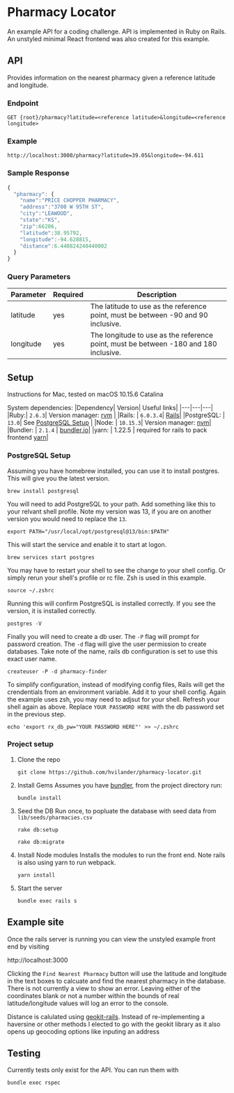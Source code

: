 # Pharmacy Locator
An example API for a coding challenge. API is implemented in Ruby on Rails. An unstyled minimal React frontend was also created for this example. 

## API
Provides information on the nearest pharmacy given a reference latitude and longitude.

### Endpoint
`GET {root}/pharmacy?latitude=<reference latitude>&longitude=<reference longitude>`

### Example
`http://localhost:3000/pharmacy?latitude=39.05&longitude=-94.611`

### Sample Response
```js
{
  "pharmacy": {
    "name":"PRICE CHOPPER PHARMACY",
    "address":"3700 W 95TH ST",
    "city":"LEAWOOD",
    "state":"KS",
    "zip":66206,
    "latitude":38.95792,
    "longitude":-94.628815,
    "distance":6.440824240440002
  }
}
```

### Query Parameters
| Parameter | Required | Description |
|---|---|---|
| latitude  | yes | The latitude to use as the reference point, must be between -90 and 90 inclusive.  |
| longitude  | yes  |  The longitude to use as the reference point, must be between -180 and 180 inclusive. |

## Setup
Instructions for Mac, tested on macOS 10.15.6 Catalina

System dependencies: 
|Dependency| Version| Useful links|
|---|---|---|
|Ruby:| `2.6.3`| Version manager: [rvm](https://rvm.io) |
|Rails: | `6.0.3.4`| [Rails](https://guides.rubyonrails.org)| 
|PostgreSQL: | `13.0`| See [PostgreSQL Setup](###-postgresql-setup) |
|Node: | `10.15.3`| Version manager: [nvm](https://github.com/nvm-sh/nvm#node-version-manager---)|
|Bundler: | `2.1.4` | [bundler.io](https://bundler.io)|
|yarn: | 1.22.5 | required for rails to pack frontend [yarn](https://classic.yarnpkg.com/en/docs/install/#mac-stable)|

### PostgreSQL Setup 

Assuming you have homebrew installed, you can use it to install postgres. This will give you the latest version. 

`brew install postgresql` 

You will need to add PostgreSQL to your path. Add something like this to your relvant shell profile. Note my version was 13, if you are on another version you would need to replace the `13`.

`export PATH="/usr/local/opt/postgresql@13/bin:$PATH"`

This will start the service and enable it to start at logon.

`brew services start postgres`

You may have to restart your shell to see the change to your shell config. Or simply rerun your shell's profile or rc file. Zsh is used in this example.

`source ~/.zshrc`

Running this will confirm PostgreSQL is installed correctly. If you see the version, it is installed correctly.

`postgres -V`

Finally you will need to create a db user. The `-P` flag will prompt for password creation. The `-d` flag will give the user permission to create databases. Take note of the name, rails db configuration is set to use this exact user name. 

`createuser -P -d pharmacy-finder` 

To simplify configuration, instead of modifying config files, Rails will get the crendentials from an environment variable. Add it to your shell config. Again the example uses zsh, you may need to adjsut for your shell. Refresh your shell again as above. Replace `YOUR PASSWORD HERE` with the db password set in the previous step.

`echo 'export rx_db_pw="YOUR PASSWORD HERE"' >> ~/.zshrc`

### Project setup
1. Clone the repo

    `git clone https://github.com/hvilander/pharmacy-locator.git`

2. Install Gems
Assumes you have [bundler](https://guides.rubyonrails.org/v6.0/getting_started.html), from the project directory run:

    `bundle install`

3. Seed the DB
Run once, to popluate the database with seed data from `lib/seeds/pharmacies.csv`

    `rake db:setup`

    `rake db:migrate`

4. Install Node modules
Installs the modules to run the front end. Note rails is also using yarn to run webpack.

    `yarn install`

5. Start the server

    `bundle exec rails s`

## Example site
Once the rails server is running you can view the unstyled example front end by visiting 

http://localhost:3000

Clicking the `Find Nearest Pharmacy` button will use the latitude and longitude in the text boxes to calcuate and find the nearest pharmacy in the database. There is not currently a view to show an error. Leaving either of the coordinates blank or not a number within the bounds of real latitude/longitude values will log an error to the console. 

Distance is calulated using [geokit-rails](https://github.com/geokit/geokit-rails). Instead of re-implementing a haversine or other methods I elected to go with the geokit library as it also opens up geocoding options like inputing an address 

## Testing
Currently tests only exist for the API. You can run them with

`bundle exec rspec`
